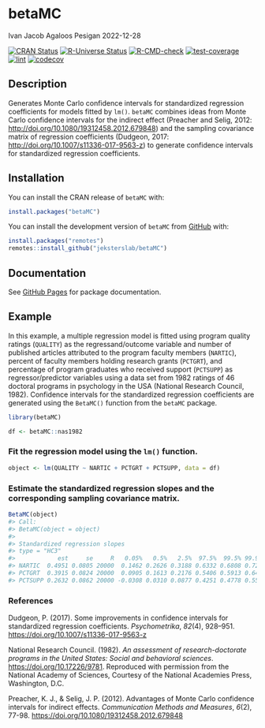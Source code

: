 betaMC
================
Ivan Jacob Agaloos Pesigan
2022-12-28

<!-- README.md is generated from README.Rmd. Please edit that file -->
<!-- badges: start -->

[![CRAN
Status](https://www.r-pkg.org/badges/version/betaMC)](https://cran.r-project.org/package=betaMC)
[![R-Universe
Status](https://jeksterslab.r-universe.dev/badges/betaMC)](https://jeksterslab.r-universe.dev)
[![R-CMD-check](https://github.com/jeksterslab/betaMC/workflows/R-CMD-check/badge.svg)](https://github.com/jeksterslab/betaMC/actions)
[![test-coverage](https://github.com/jeksterslab/betaMC/actions/workflows/test-coverage.yaml/badge.svg)](https://github.com/jeksterslab/betaMC/actions/workflows/test-coverage.yaml)
[![lint](https://github.com/jeksterslab/betaMC/actions/workflows/lint.yaml/badge.svg)](https://github.com/jeksterslab/betaMC/actions/workflows/lint.yaml)
[![codecov](https://codecov.io/gh/jeksterslab/betaMC/branch/main/graph/badge.svg?token=KVLUET3DJ6)](https://codecov.io/gh/jeksterslab/betaMC)
<!-- badges: end -->

## Description

Generates Monte Carlo confidence intervals for standardized regression
coefficients for models fitted by `lm()`. `betaMC` combines ideas from
Monte Carlo confidence intervals for the indirect effect (Preacher and
Selig, 2012: <http://doi.org/10.1080/19312458.2012.679848>) and the
sampling covariance matrix of regression coefficients (Dudgeon, 2017:
<http://doi.org/10.1007/s11336-017-9563-z>) to generate confidence
intervals for standardized regression coefficients.

## Installation

You can install the CRAN release of `betaMC` with:

``` r
install.packages("betaMC")
```

You can install the development version of `betaMC` from
[GitHub](https://github.com/jeksterslab/betaMC) with:

``` r
install.packages("remotes")
remotes::install_github("jeksterslab/betaMC")
```

## Documentation

See [GitHub Pages](https://jeksterslab.github.io/betaMC/index.html) for
package documentation.

## Example

In this example, a multiple regression model is fitted using program
quality ratings (`QUALITY`) as the regressand/outcome variable and
number of published articles attributed to the program faculty members
(`NARTIC`), percent of faculty members holding research grants
(`PCTGRT`), and percentage of program graduates who received support
(`PCTSUPP`) as regressor/predictor variables using a data set from 1982
ratings of 46 doctoral programs in psychology in the USA (National
Research Council, 1982). Confidence intervals for the standardized
regression coefficients are generated using the `BetaMC()` function from
the `betaMC` package.

``` r
library(betaMC)
```

``` r
df <- betaMC::nas1982
```

### Fit the regression model using the `lm()` function.

``` r
object <- lm(QUALITY ~ NARTIC + PCTGRT + PCTSUPP, data = df)
```

### Estimate the standardized regression slopes and the corresponding sampling covariance matrix.

``` r
BetaMC(object)
#> Call:
#> BetaMC(object = object)
#> 
#> Standardized regression slopes
#> type = "HC3"
#>            est     se     R   0.05%   0.5%   2.5%  97.5%  99.5% 99.95%
#> NARTIC  0.4951 0.0805 20000  0.1462 0.2626 0.3188 0.6332 0.6808 0.7271
#> PCTGRT  0.3915 0.0824 20000  0.0905 0.1613 0.2176 0.5406 0.5913 0.6424
#> PCTSUPP 0.2632 0.0862 20000 -0.0308 0.0310 0.0877 0.4251 0.4778 0.5543
```

### References

Dudgeon, P. (2017). Some improvements in confidence intervals for
standardized regression coefficients. *Psychometrika*, *82*(4), 928–951.
<https://doi.org/10.1007/s11336-017-9563-z>

National Research Council. (1982). *An assessment of research-doctorate
programs in the United States: Social and behavioral sciences*.
<https://doi.org/10.17226/9781>. Reproduced with permission from the
National Academy of Sciences, Courtesy of the National Academies Press,
Washington, D.C.

Preacher, K. J., & Selig, J. P. (2012). Advantages of Monte Carlo
confidence intervals for indirect effects. *Communication Methods and
Measures*, *6*(2), 77-98. <https://doi.org/10.1080/19312458.2012.679848>
